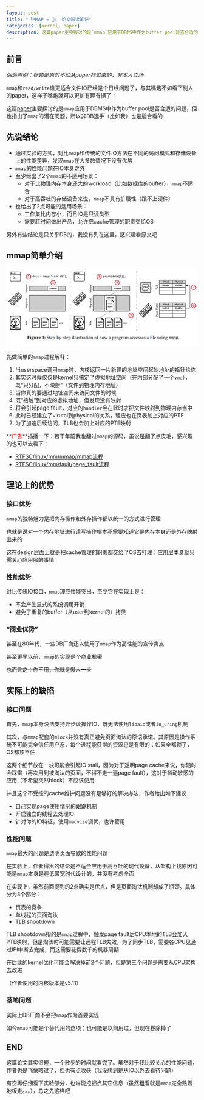 ```yaml
---
layout: post
title: "「MMAP = 💩」 论文阅读笔记"
categories: [kernel, paper]
description: 这篇paper主要探讨的是`mmap`应用于DBMS中作为buffer pool是否合适的问题，但也指出了`mmap`的潜在问题，所以非DB选手（比如我）也是适合看的
---
```


## 前言

*保命声明：标题是原封不动从paper抄过来的，非本人立场*

`mmap`和`read/write`谁更适合文件IO已经是个日经问题了，与其嘴炮不如看下别人的paper，这样子嘴炮就可以更加有理有据了！

这篇[paper](https://cs.brown.edu/people/acrotty/pubs/p13-crotty.pdf)主要探讨的是`mmap`应用于DBMS中作为buffer pool是否合适的问题，但也指出了`mmap`的潜在问题，所以非DB选手（比如我）也是适合看的

## 先说结论

* 通过实验的方式，对比`mmap`和传统的文件IO方法在不同的访问模式和存储设备上的性能差异，发现`mmap`在大多数情况下没有优势
* `mmap`的性能问题在IO本身之外
* 至少给出了2个`mmap`的不适用场景：
    * 对于比物理内存本身还大的workload（比如数据库的buffer），`mmap`不适合
    * 对于高吞吐的存储设备来说，`mmap`不具有扩展性（跟不上硬件）
* 也给出了2点可能的适用场景：
    * 工作集比内存小，而且IO是只读类型
    * 需要赶时间做出产品，允许把cache管理的职责交给OS

另外有些结论是只关乎DB的，我没有列在这里，感兴趣看原文吧

## mmap简单介绍

![illustration](/img/mmap-equals-step-by-step-illustration.png)

先做简单的`mmap`过程解释：
1. 当userspace调用`mmap`时，内核返回一片新建的地址空间起始地址的指针给你
2. 其实这时候仅仅是kernel只搞定了虚拟地址空间（在内部分配了一个`vma`），既“只分配，不映射”（文件到物理内存地址）
3. 当你真的要通过地址空间来访问文件的时候
4. 既“接触”到对应的虚拟地址，但发现没有映射
5. 将会引起page fault，对应的`handler`会在此时才把文件映射到物理内存当中
6. 此时已经建立了virutal到physical的关系，理应也在页表加上对应的PTE
7. 为了加速后续访问，TLB也会加上对应的PTE映射

**<font color="red">广告</font>**插播一下：若干年前我也翻过`mmap`的源码，虽说是翻了点皮毛，感兴趣的也可以去看下：
* [RTFSC/linux/mm/mmap/mmap流程](https://github.com/Caturra000/RTFSC/blob/master/linux/mm/mmap/mmap%E6%B5%81%E7%A8%8B.c)
* [RTFSC/linux/mm/fault/page_fault流程](https://github.com/Caturra000/RTFSC/blob/master/linux/mm/fault/page_fault%E6%B5%81%E7%A8%8B.c)

## 理论上的优势

### 接口优势

`mmap`的独特魅力是把内存操作和外存操作都以统一的方式进行管理

也就是说对一个内存地址进行读写操作根本不需要知道它是内存本身还是外存映射出来的

这在design层面上就是把cache管理的职责都交给了OS去打理：应用层本身就只需关心应用层的事情

### 性能优势

对比传统IO接口，`mmap`理应性能突出，至少它在实现上是：
* 不会产生显式的系统调用开销
* 避免了重复的buffer（从user到kernel的）拷贝

### “商业优势”

甚至在80年代，一些DB厂商还以使用了`mmap`作为高性能的宣传卖点

甚至更早以前，`mmap`的实现是个商业机密

~~总而言之：你不用，你就是慢人一步~~

## 实际上的缺陷

### 接口问题

首先，`mmap`本身没法支持异步读操作IO，既无法使用`libaio`或者`io_uring`机制

其次，与`mmap`配套的`mlock`并没有真正避免页面淘汰的原语承诺。其原因是操作系统不可能完全信任用户态，每个进程能获得的资源总是有限的：如果全都锁了，OS都顶不住

这两个细节放在一块可能会引起IO stall，因为对于透明page cache来说，你随时会踩雷（再次用到被淘汰的页面，不得不走一遍page fault），这对于抖动敏感的应用（不希望突然block）不应该使用

并且这个不受控的cache维护问题没有足够好的解决办法，作者给出如下建议：
* 自己实现page使用情况的跟踪机制
* 开启独立的线程去处理IO
* 针对你的IO特征，使用`madvise`调优，也许管用

### 性能问题

`mmap`最大的问题是透明页面导致的性能问题

在实验上，作者得出的结论是不适合应用于高吞吐的现代设备，从架构上找原因可能是`mmap`本身是在低带宽时代设计的，并没有考虑全面

在实现上，虽然前面提到的2点确实是优点，但是页面淘汰机制却成了瓶颈。具体分为3个部分：
* 页表的竞争
* 单线程的页面淘汰
* TLB shootdown

TLB shootdown指的是`mmap`过程中，触发page fault后CPU本地的TLB会加入PTE映射，但是淘汰时可能需要让远程TLB失效，为了同步TLB，需要各CPU见通过IPI中断去完成，而这需要花费数千的机器周期

在后续的kernel优化可能会解决掉前2个问题，但是第三个问题是需要从CPU架构去改进

（作者使用的内核版本是v5.11）

### 落地问题

实际上DB厂商不会把`mmap`作为首要实现

如今`mmap`可能是个替代用的选项；也可能是以前用过，但现在移除掉了

## END

这篇论文其实很短，一个散步的时间就看完了。虽然对于我比较关心的性能问题，作者也是飞快略过了，但也有点收获（我没想到是从IO以外去看待问题）

有空再仔细看下实验部分，也许能挖掘点其它信息（虽然粗看就是`mmap`完全贴着地板走。。。），总之先这样吧
